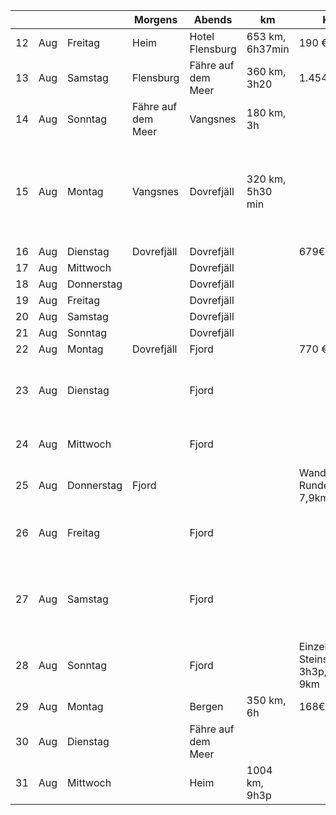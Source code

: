 |    |     |            | Morgens            | Abends             | km |Kosten  |Tour|
| -- | --- | ---------- | ------------------ | ------------------ | ------- | ------- | ------- |
| 12 | Aug | Freitag    | Heim               | Hotel Flensburg         | 653 km, 6h37min  | 190 €   ||
| 13 | Aug | Samstag    | Flensburg            | Fähre auf dem Meer |360 km, 3h20| 1.454 € ||
| 14 | Aug | Sonntag    | Fähre auf dem Meer | Vangsnes | 180 km, 3h|   ||
| 15 | Aug | Montag     | Vangsnes         | Dovrefjäll         |   320 km, 5h30 min|      |Tour: WiN No. 19, 8km, 3h30, 400m oder NM No.9 3h45, 420hm, 12,6 km|
| 16 | Aug | Dienstag   |   Dovrefjäll       | Dovrefjäll         | | 679€||
| 17 | Aug | Mittwoch   |                    | Dovrefjäll         |   |      ||
| 18 | Aug | Donnerstag |          |   Dovrefjäll                 | ||
| 19 | Aug | Freitag    |                    | Dovrefjäll         |   |      ||
| 20 | Aug | Samstag    |                    | Dovrefjäll         |   |      ||
| 21 | Aug | Sonntag    |                    | Dovrefjäll         | |        ||
| 22 | Aug | Montag     | Dovrefjäll         | Fjord              | |770 €   ||
| 23 | Aug | Dienstag   |                    | Fjord              |     |    |Alesund: Jugendstil-Wanderung, Hausberg, Atlantikpark|
| 24 | Aug | Mittwoch   |                    | Fjord              |    |     |Alesund: Sunnmore Museum|
| 25 | Aug | Donnerstag | Fjord              |                    ||Wanderung Runde, 3h30, 7,9km, 300hm|
| 26 | Aug | Freitag    |                    | Fjord              |    |     |Wanderung Gurskoya, 3h15, 9km, 40öhm|
| 27 | Aug | Samstag    |                    | Fjord              |     |    |Wanderung auf Hareidland, 5h15, 15,8km, 580hm|
| 28 | Aug | Sonntag    |                    | Fjord              |         |Einzelwanderung Steinstolen, 3h3p, 70öhm, 9km|
| 29 | Aug | Montag     |                    | Bergen             | 350 km, 6h |168€    ||
| 30 | Aug | Dienstag   |                    | Fähre auf dem Meer |      |   ||
| 31 | Aug | Mittwoch   |                    | Heim               |  1004 km, 9h3p    |   ||
